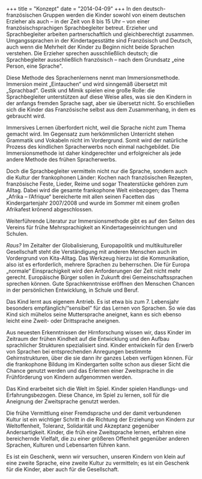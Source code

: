 +++
title = "Konzept"
date = "2014-04-09"
+++
In den deutsch-französischen Gruppen werden die Kinder sowohl von einem deutschen Erzieher als auch – in der Zeit von 8 bis 15 Uhr – 
von einer französischsprachigen Sprachbegleiter betreut. Erzieher und Sprachbegleiter arbeiten partnerschaftlich und gleichberechtigt 
zusammen. Umgangssprachen in der Kindertagesstätte sind Französisch und Deutsch, auch wenn die Mehrheit der Kinder zu Beginn nicht 
beide Sprachen verstehen. Die Erzieher sprechen ausschließlich deutsch; die Sprachbegleiter ausschließlich französisch – 
nach dem Grundsatz „eine Person, eine Sprache".

 

Diese Methode des Sprachenlernens nennt man Immersionsmethode. Immersion meint „Eintauchen“ und wird sinngemäß übersetzt 
mit „Sprachbad". Gestik und Mimik spielen eine große Rolle: die Sprachbegleiter unterstützen auf diese Weise alles, 
was sie den Kindern in der anfangs fremden Sprache sagt, aber sie übersetzt nicht. So erschließen sich die Kinder 
das Französische selbst aus dem Zusammenhang, in dem es gebraucht wird.

 

Immersives Lernen überfordert nicht, weil die Sprache nicht zum Thema gemacht wird. Im Gegensatz zum herkömmlichen 
Unterricht stehen Grammatik und Vokabeln nicht im Vordergrund. Somit wird der natürliche Prozess des kindlichen 
Spracherwerbs noch einmal nachgebildet. Die Immersionsmethode ist daher kindgerechter und erfolgreicher als jede 
andere Methode des frühen Spracherwerbs.

 

Doch die Sprachbegleiter vermitteln nicht nur die Sprache, sondern auch die Kultur der frankophonen 
Länder: Kochen nach französischen Rezepten, französische Feste, Lieder, Reime und sogar Theaterstücke 
gehören zum Alltag. Dabei wird die gesamte frankophone Welt einbezogen; das Thema „Afrika – l’Afrique“ 
bereicherte mit allen seinen Facetten das Kindergartenjahr 2007/2008 und wurde im Sommer mit einem 
großen Afrikafest krönend abgeschlossen.

 

Weiterführende Literatur zur Immersionsmethode gibt es auf den Seiten des Vereins für frühe 
Mehrsprachigkeit an Kindertageseinrichtungen und Schulen.

*Raus?*
Im Zeitalter der Globalisierung, Europapolitik und multikultureller Gesellschaft steht die Verständigung mit anderen 
Menschen auch im Vordergrund von Kita-Alltag. Das Werkzeug hierzu ist die Kommunikation, also ist es erforderlich, 
mehrere Sprachen zu beherrschen. Die für Europa „normale“ Einsprachigkeit wird den Anforderungen der Zeit nicht mehr gerecht. 
Europäische Bürger sollen in Zukunft drei Gemeinschaftssprachen sprechen können. Gute Sprachkenntnisse eröffnen den Menschen 
Chancen in der persönlichen Entwicklung, in Schule und Beruf.

 

Das Kind lernt aus eigenem Antrieb. Es ist etwa bis zum 7. Lebensjahr besonders empfänglich/“sensibel“ für das Lernen von Sprachen. 
So wie das Kind sich mühelos seine Muttersprache aneignet, kann es sich ebenso leicht eine Zweit- oder Drittsprache aneignen.

 

Aus neuesten Erkenntnissen der Hirnforschung wissen wir, dass Kinder im Zeitraum der frühen Kindheit auf die Entwicklung 
und den Aufbau sprachlicher Strukturen spezialisiert sind. Kinder entwickeln für den Erwerb von Sprachen bei entsprechenden 
Anregungen bestimmte Gehirnstrukturen, über die sie dann ihr ganzes Leben verfügen können. Für die frankophone Bildung im 
Kindergarten sollte schon aus dieser Sicht die Chance genutzt werden und das Erlernen einer Zweitsprache in die 
Frühförderung von Kindern aufgenommen werden.

 

Das Kind erarbeitet sich die Welt im Spiel. Kinder spielen Handlungs‑ und Erfahrungsbezogen. Diese Chance, 
im Spiel zu lernen, soll für die Aneignung der Zweitsprache genutzt werden.

 

Die frühe Vermittlung einer Fremdsprache und der damit verbundenen Kultur ist ein wichtiger Schritt in die 
Richtung der Erziehung von Kindern zur Weltoffenheit, Toleranz, Solidarität und Akzeptanz gegenüber Andersartigkeit. 
Kinder, die früh eine Zweitsprache lernen, erfahren eine bereichernde Vielfalt, die zu einer größeren Offenheit gegenüber 
anderen Sprachen, Kulturen und Lebensarten führen kann.

 

Es ist ein Geschenk, wenn wir versuchen, unseren Kindern von klein auf eine zweite Sprache, eine zweite Kultur 
zu vermitteln; es ist ein Geschenk für die Kinder, aber auch für die Gesellschaft.
